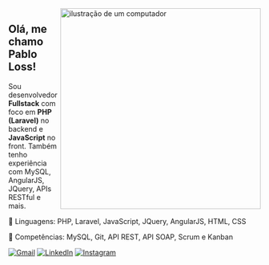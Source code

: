 <img src="https://raw.githubusercontent.com/MicaelliMedeiros/micaellimedeiros/master/image/computer-illustration.png" alt="ilustração de um computador" min-width="400px" max-width="400px" width="400px" align="right">

<h2>
  Olá, me chamo Pablo Loss!
</h2>

<p align="left"> 
  Sou desenvolvedor <strong>Fullstack</strong> com foco em <strong>PHP (Laravel)</strong> no backend e <strong>JavaScript</strong> no front.
  Também tenho experiência com MySQL, AngularJS, JQuery, APIs RESTful e mais.
</p>

<p align="left">
  🦄 Linguagens: PHP, Laravel, JavaScript, JQuery, AngularJS, HTML, CSS
</p>

<p align="left">
  💼 Competências: MySQL, Git, API REST, API SOAP, Scrum e Kanban
</p>

<p align="left">
  <a href="mailto:pabloloss97@gmail.com" title="Gmail">
  <img src="https://img.shields.io/badge/-Gmail-FF0000?style=flat-square&labelColor=FF0000&logo=gmail&logoColor=white" alt="Gmail"/></a>
  <a href="https://www.linkedin.com/in/pablo-loss-534000187/" title="LinkedIn">
  <img src="https://img.shields.io/badge/-Linkedin-0e76a8?style=flat-square&logo=Linkedin&logoColor=white&link=https://www.linkedin.com/in/pablo-loss-534000187/" alt="LinkedIn"/></a>
  <a href="https://www.instagram.com/losspablo" title="Instagram">
  <img src="https://img.shields.io/badge/-Instagram-DF0174?style=flat-square&labelColor=DF0174&logo=instagram&logoColor=white&link=https://www.instagram.com/losspablo/" alt="Instagram"/></a>
</p>

